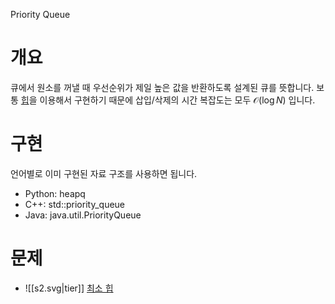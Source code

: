 Priority Queue
# 개요
큐에서 원소를 꺼낼 때 우선순위가 제일 높은 값을 반환하도록 설계된 큐를 뜻합니다. 보통 [힙](https://ko.wikipedia.org/wiki/%ED%9E%99_(%EC%9E%90%EB%A3%8C_%EA%B5%AC%EC%A1%B0))을 이용해서 구현하기 때문에 삽입/삭제의 시간 복잡도는 모두 $\mathcal{O}(\log N)$ 입니다.
# 구현
언어별로 이미 구현된 자료 구조를 사용하면 됩니다.
- Python: heapq
- C++: std::priority_queue
- Java: java.util.PriorityQueue
# 문제
- ![[s2.svg|tier]] [최소 힙](https://www.acmicpc.net/problem/1927)